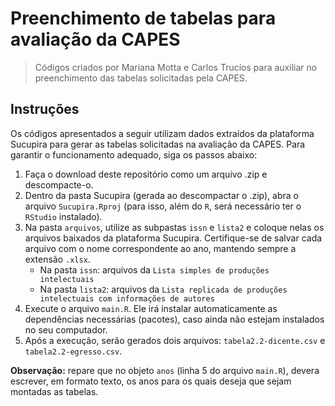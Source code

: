 # Preenchimento de tabelas para avaliação da CAPES

> Códigos criados por Mariana Motta e Carlos Trucíos para auxiliar no preenchimento das tabelas solicitadas pela CAPES.

## Instruções

Os códigos apresentados a seguir utilizam dados extraídos da plataforma Sucupira para gerar as tabelas solicitadas na avaliação da CAPES. Para garantir o funcionamento adequado, siga os passos abaixo:

1.  Faça o download deste repositório como um arquivo .zip e descompacte-o.
2.  Dentro da pasta Sucupira (gerada ao descompactar o .zip), abra o arquivo `Sucupira.Rproj` (para isso, além do `R`, será necessário ter o `RStudio` instalado).
3.  Na pasta `arquivos`, utilize as subpastas `issn` e `lista2` e coloque nelas os arquivos baixados da plataforma Sucupira. Certifique-se de salvar cada arquivo com o nome correspondente ao ano, mantendo sempre a extensão `.xlsx`.
    -   Na pasta `issn`: arquivos da `Lista simples de produções intelectuais`
    -   Na pasta `lista2`: arquivos da `Lista replicada de produções intelectuais com informações de autores`
4.  Execute o arquivo `main.R`. Ele irá instalar automaticamente as dependências necessárias (pacotes), caso ainda não estejam instalados no seu computador.
5.  Após a execução, serão gerados dois arquivos: `tabela2.2-dicente.csv` e `tabela2.2-egresso.csv`.

**Observação:** repare que no objeto `anos` (linha 5 do arquivo `main.R`), devera escrever, em formato texto, os anos para os quais deseja que sejam montadas as tabelas.
